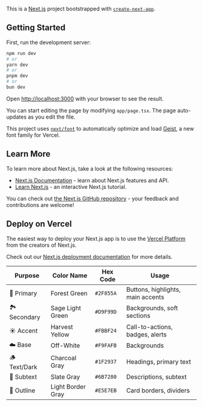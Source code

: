 This is a [Next.js](https://nextjs.org) project bootstrapped with [`create-next-app`](https://nextjs.org/docs/app/api-reference/cli/create-next-app).

## Getting Started

First, run the development server:

```bash
npm run dev
# or
yarn dev
# or
pnpm dev
# or
bun dev
```

Open [http://localhost:3000](http://localhost:3000) with your browser to see the result.

You can start editing the page by modifying `app/page.tsx`. The page auto-updates as you edit the file.

This project uses [`next/font`](https://nextjs.org/docs/app/building-your-application/optimizing/fonts) to automatically optimize and load [Geist](https://vercel.com/font), a new font family for Vercel.

## Learn More

To learn more about Next.js, take a look at the following resources:

- [Next.js Documentation](https://nextjs.org/docs) - learn about Next.js features and API.
- [Learn Next.js](https://nextjs.org/learn) - an interactive Next.js tutorial.

You can check out [the Next.js GitHub repository](https://github.com/vercel/next.js) - your feedback and contributions are welcome!

## Deploy on Vercel

The easiest way to deploy your Next.js app is to use the [Vercel Platform](https://vercel.com/new?utm_medium=default-template&filter=next.js&utm_source=create-next-app&utm_campaign=create-next-app-readme) from the creators of Next.js.

Check out our [Next.js deployment documentation](https://nextjs.org/docs/app/building-your-application/deploying) for more details.


| Purpose       | Color Name        | Hex Code  | Usage                             |
| ------------- | ----------------- | --------- | --------------------------------- |
| 🌿 Primary    | Forest Green      | `#2F855A` | Buttons, highlights, main accents |
| 🏞️ Secondary | Sage Light Green  | `#D9F99D` | Backgrounds, soft sections        |
| ☀️ Accent     | Harvest Yellow    | `#FBBF24` | Call-to-actions, badges, alerts   |
| ☁️ Base       | Off-White         | `#F9FAFB` | Backgrounds                       |
| 🪵 Text/Dark  | Charcoal Gray     | `#1F2937` | Headings, primary text            |
| 💬 Subtext    | Slate Gray        | `#6B7280` | Descriptions, subtext             |
| 📱 Outline    | Light Border Gray | `#E5E7EB` | Card borders, dividers            |
